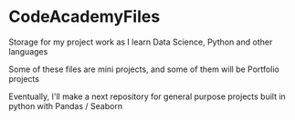 # CodeAcademyFiles
Storage for my project work as I learn Data Science, Python and other languages

Some of these files are mini projects, and some of them will be Portfolio projects

Eventually, I'll make a next repository for general purpose projects built in python with Pandas / Seaborn
